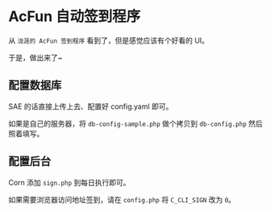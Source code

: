 # AcFun 自动签到程序
从 `泷涯的 AcFun 签到程序` 看到了，但是感觉应该有个好看的 UI。

于是，做出来了~

## 配置数据库
SAE 的话直接上传上去、配置好 config.yaml 即可。

如果是自己的服务器，将 `db-config-sample.php` 做个拷贝到 `db-config.php` 然后照着填写。

## 配置后台
Corn 添加 `sign.php` 到每日执行即可。

如果需要浏览器访问地址签到，请在 `config.php` 将 `C_CLI_SIGN` 改为 `0`。